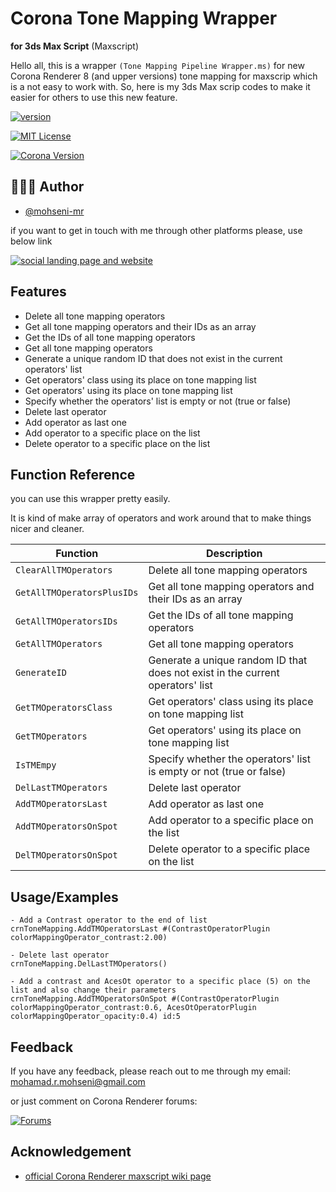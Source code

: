 
# Corona Tone Mapping Wrapper 
**for 3ds Max Script** (Maxscript)

Hello all, this is a wrapper `(Tone Mapping Pipeline Wrapper.ms)` for new Corona Renderer 8 (and upper versions) tone mapping for maxscrip which is a not easy to work with. So, here is my 3ds Max scrip codes to make it easier for others to use this new feature.


[![version](https://img.shields.io/badge/version-1.0-blue)](https://bio.mohseni.info/) 

[![MIT License](https://img.shields.io/badge/License-MIT-green.svg)](https://github.com/mohseni-mr/Corona-Tone-Mapping-Wrapper/blob/main/LICENSE)

[![Corona Version](https://img.shields.io/badge/Corona%20Renderer-v8.0%20and%20up-red)](https://corona-renderer.com/)

## 👨🏻‍💻 Author

- [@mohseni-mr](https://github.com/mohseni-mr)

if you want to get in touch with me through other platforms please, use below link

[![social landing page and website](https://img.shields.io/badge/my_social_langind_page-FF0000?style=for-the-badge)](https://bio.mohseni.info/)

## Features

- Delete all tone mapping operators
- Get all tone mapping operators and their IDs as an array
- Get the IDs of all tone mapping operators
- Get all tone mapping operators
- Generate a unique random ID that does not exist in the current operators' list
- Get operators' class using its place on tone mapping list
- Get operators' using its place on tone mapping list
- Specify whether the operators' list is empty or not (true or false)
- Delete last operator
- Add operator as last one
- Add operator to a specific place on the list
- Delete operator to a specific place on the list

## Function Reference

you can use this wrapper pretty easily. 

It is kind of make array of operators and work around that to make things nicer and cleaner.

| Function | Description |
| ----------------- | ----------------- |
| `ClearAllTMOperators` | Delete all tone mapping operators |
| `GetAllTMOperatorsPlusIDs` | Get all tone mapping operators and their IDs as an array |
| `GetAllTMOperatorsIDs` | Get the IDs of all tone mapping operators |
| `GetAllTMOperators` | Get all tone mapping operators |
| `GenerateID` | Generate a unique random ID that does not exist in the current operators' list |
| `GetTMOperatorsClass` | Get operators' class using its place on tone mapping list |
| `GetTMOperators` | Get operators' using its place on tone mapping list |
| `IsTMEmpy` | Specify whether the operators' list is empty or not (true or false) |
| `DelLastTMOperators` | Delete last operator |
| `AddTMOperatorsLast` | Add operator as last one |
| `AddTMOperatorsOnSpot` | Add operator to a specific place on the list |
| `DelTMOperatorsOnSpot` | Delete operator to a specific place on the list |

## Usage/Examples

```
- Add a Contrast operator to the end of list
crnToneMapping.AddTMOperatorsLast #(ContrastOperatorPlugin colorMappingOperator_contrast:2.00)

- Delete last operator
crnToneMapping.DelLastTMOperators()

- Add a contrast and AcesOt operator to a specific place (5) on the list and also change their parameters
crnToneMapping.AddTMOperatorsOnSpot #(ContrastOperatorPlugin colorMappingOperator_contrast:0.6, AcesOtOperatorPlugin colorMappingOperator_opacity:0.4) id:5
```


## Feedback

If you have any feedback, please reach out to me through my email:
mohamad.r.mohseni@gmail.com

or just comment on Corona Renderer forums:

[![Forums](https://img.shields.io/badge/-Topic%20on%20Corona%20Renderer%20Forums-orange)](https://forum.corona-renderer.com/index.php?topic=37407.0)



## Acknowledgement

 - [official Corona Renderer maxscript wiki page](https://wiki.corona-renderer.com/maxscript)
